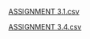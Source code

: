 [ASSIGNMENT 3.1.csv](https://github.com/user-attachments/files/21016596/ASSIGNMENT.3.1.csv)

[ASSIGNMENT 3.4.csv](https://github.com/user-attachments/files/20758417/ASSIGNMENT.3.4.csv)

